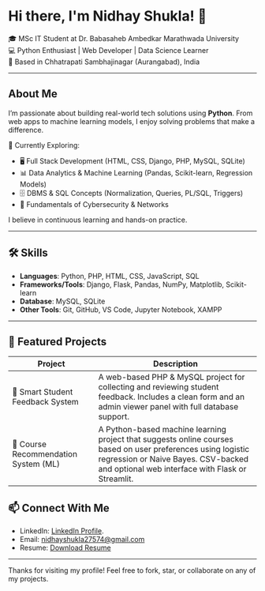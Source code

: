 # Hi there, I'm Nidhay Shukla! 👋

🎓 MSc IT Student at Dr. Babasaheb Ambedkar Marathwada University  
💻 Python Enthusiast | Web Developer | Data Science Learner  
📍 Based in Chhatrapati Sambhajinagar (Aurangabad), India

---

## About Me

I’m passionate about building real-world tech solutions using **Python**. From web apps to machine learning models, I enjoy solving problems that make a difference.

🧠 Currently Exploring:
- 🖥️ Full Stack Development (HTML, CSS, Django, PHP, MySQL, SQLite)
- 📊 Data Analytics & Machine Learning (Pandas, Scikit-learn, Regression Models)
- 🗄️ DBMS & SQL Concepts (Normalization, Queries, PL/SQL, Triggers)
- 🔐 Fundamentals of Cybersecurity & Networks

I believe in continuous learning and hands-on practice.

---

## 🛠️ Skills

- **Languages**: Python, PHP, HTML, CSS, JavaScript, SQL
- **Frameworks/Tools**: Django, Flask, Pandas, NumPy, Matplotlib, Scikit-learn
- **Database**: MySQL, SQLite
- **Other Tools**: Git, GitHub, VS Code, Jupyter Notebook, XAMPP

---

## 📂 Featured Projects

| Project                             | Description |
|-------------------------------------|-------------|
| 🔹 Smart Student Feedback System     | A web-based PHP & MySQL project for collecting and reviewing student feedback. Includes a clean form and an admin viewer panel with full database support. |
| 🔹 Course Recommendation System (ML) | A Python-based machine learning project that suggests online courses based on user preferences using logistic regression or Naive Bayes. CSV-backed and optional web interface with Flask or Streamlit. |

## 📫 Connect With Me

- LinkedIn: [LinkedIn Profile](https://www.linkedin.com/in/nidhay-shukla-4326a0343).
- Email: nidhayshukla27574@gmail.com
- Resume: [Download Resume](https://link-to-your-resume)

---

Thanks for visiting my profile! Feel free to fork, star, or collaborate on any of my projects.
